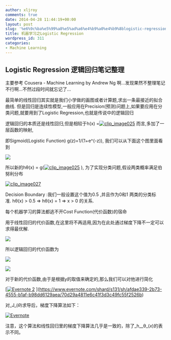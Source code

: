 ```yaml
---
author: xljroy
comments: true
date: 2014-04-28 11:44:19+00:00
layout: post
slug: '%e6%9c%ba%e5%99%a8%e5%ad%a6%e4%b9%a0%e4%b9%8blogistic-regression'
title: 机器学习之Logistic Regression
wordpress_id: 311
categories:
- Machine Learning
---
```


Logistic Regression 逻辑回归笔记整理
-----------------------------------------------

主要参考 Cousera - Machine Learning by Andrew Ng
啊...发现果然不整理笔记不行啊...不然过段时间就忘记了...

最简单的线性回归其实就是我们小学做的画图或者计算题,求出一条最接近的拟合曲线. 但是回归是连续性模型,一般应用在Precision(预测)问题上,如果要应用在分类问题,就要用到了Logistic Regression,也就是传说中的逻辑回归

逻辑回归的本质还是线性回归,但是相较于h(x) =[![clip_image025](http://images.cnblogs.com/cnblogs_com/jerrylead/201103/201103052209276833.png)](http://images.cnblogs.com/cnblogs_com/jerrylead/201103/201103052209264391.png) 而言,多加了一层函数的映射,

即Sigmoid(Logistic Function) g(z)=1/(1+e^(-z)), 我们可以从下面这个图里面看到

![](http://upload.wikimedia.org/wikipedia/commons/thumb/8/88/Logistic-curve.svg/320px-Logistic-curve.svg.png)

所以新的hθ(x) = g([![clip_image025](http://images.cnblogs.com/cnblogs_com/jerrylead/201103/201103052209276833.png)](http://images.cnblogs.com/cnblogs_com/jerrylead/201103/201103052209264391.png) ), 为了实现分类问题,假设两类概率满足伯努利分布

[![clip_image027](http://images.cnblogs.com/cnblogs_com/jerrylead/201103/201103052209305423.png)](http://images.cnblogs.com/cnblogs_com/jerrylead/201103/201103052209294999.png)

Decision Boundary :我们一般设置这个值为0.5 ,并且作为0和1 两类的分类标准. hθ(x) > 0.5 => hθ(x) = 1 => x > 0 的关系.

每个机器学习的算法都逃不开Cost Function(代价函数)的宿命

用于线性回归的代价函数,在这里将不再适用,因为在此处通过梯度下降不一定可以求得最优解.

![](http://img1.guokr.com/image/ftVruqJWGU8Q2yW-EHVPDz2ZPrJ7yJSp6ypBUOKGKYA-AwAAlAAAAFBO.png)

所以逻辑回归的代价函数为

![](http://img1.guokr.com/image/VqgQ-aIy2KvAJ6y-qToF9oVLcJAxVqvTs_fRK122NPD8AgAAxwAAAFBO.png)

![](http://img1.guokr.com/image/dH__tbwcW0JoQbzh3agqynH-Tc3sPB-V_PL2wDtLa37xAQAAUQAAAFBO.png)

对于新的代价函数,由于是根据y的取值来确定的,那么我们可以对他进行简化

[[![Evernote 2](http://royxue.me/wp-content/uploads/2014/04/Evernote-2-300x185.png)](http://royxue.me/wp-content/uploads/2014/04/Evernote-2.png)
](https://www.evernote.com/shard/s131/sh/afdae339-2b73-4555-b1af-b98dd6129aea/70d29a4811e6c41f3d3c49fc55f2526b)

对_J_(_θ_)求导后，梯度下降算法如下：

[![Evernote](http://royxue.me/wp-content/uploads/2014/04/Evernote-300x101.png)](http://royxue.me/wp-content/uploads/2014/04/Evernote.png)



注意，这个算法和线性回归里的梯度下降算法几乎是一致的，除了_h__θ_(_x_)的表示不同。


